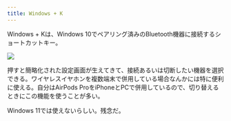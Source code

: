 ```yaml
---
title: Windows + K
---
```

Windows + Kは、Windows 10でペアリング済みのBluetooth機器に接続するショートカットキー。

![](https://lh4.googleusercontent.com/keqmAm582af9IdxyuoNweoomCvfwswJBAN0_Hvg8tfD_Ztw3A2QsjTo2Sozwr7WQi313Rh2MLb33AzzrnUQzayMLrW9HELKu9qCzC_reKNQiu80T9aPR0oHftUvi4BM0o4uLZRfppxFWu0vMRP9fvf2neJeLKItPOzxgvOQnrwtxStTcPQYnG7Ke_tud)

押すと簡略化された設定画面が生えてきて、接続あるいは切断したい機器を選択できる。ワイヤレスイヤホンを複数端末で併用している場合なんかには特に便利に使える。自分はAirPods ProをiPhoneとPCで併用しているので、切り替えるときにこの機能を使うことが多い。

Windows 11では使えないらしい。残念だ。
